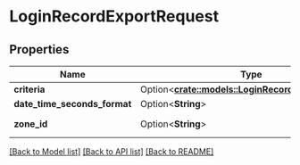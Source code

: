 # LoginRecordExportRequest

## Properties

Name | Type | Description | Notes
------------ | ------------- | ------------- | -------------
**criteria** | Option<[**crate::models::LoginRecordSearchCriteria**](LoginRecordSearchCriteria.md)> |  | [optional]
**date_time_seconds_format** | Option<**String**> |  | [optional]
**zone_id** | Option<**String**> | Timezone Identifier | [optional]

[[Back to Model list]](../README.md#documentation-for-models) [[Back to API list]](../README.md#documentation-for-api-endpoints) [[Back to README]](../README.md)


